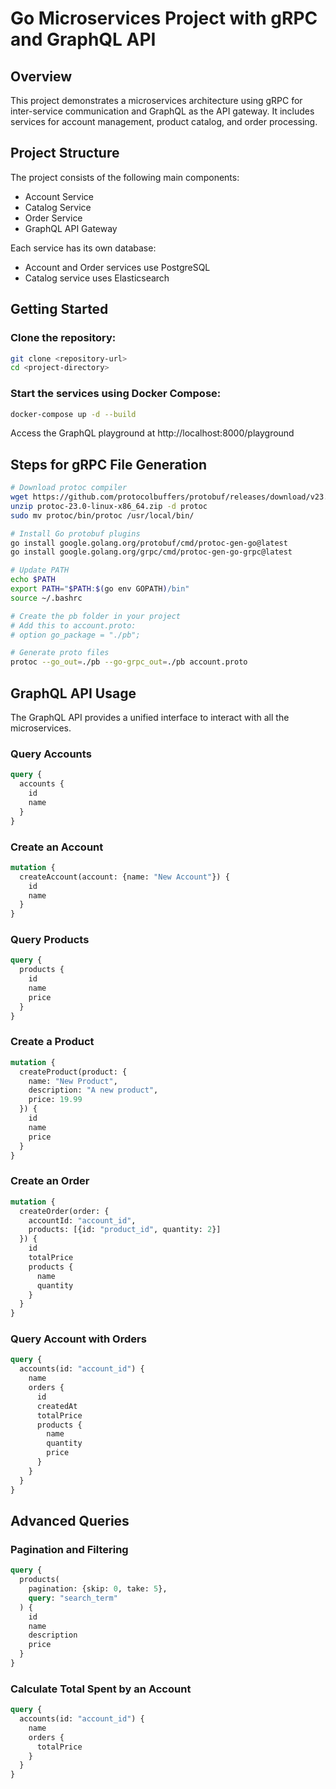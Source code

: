 # Go Microservices Project with gRPC and GraphQL API

## Overview
This project demonstrates a microservices architecture using gRPC for inter-service communication and GraphQL as the API gateway. It includes services for account management, product catalog, and order processing.

## Project Structure
The project consists of the following main components:
- Account Service
- Catalog Service
- Order Service
- GraphQL API Gateway

Each service has its own database:
- Account and Order services use PostgreSQL
- Catalog service uses Elasticsearch

## Getting Started

### Clone the repository:
```bash
git clone <repository-url>
cd <project-directory>
```

### Start the services using Docker Compose:
```bash
docker-compose up -d --build
```

Access the GraphQL playground at http://localhost:8000/playground

## Steps for gRPC File Generation

```bash
# Download protoc compiler
wget https://github.com/protocolbuffers/protobuf/releases/download/v23.0/protoc-23.0-linux-x86_64.zip
unzip protoc-23.0-linux-x86_64.zip -d protoc
sudo mv protoc/bin/protoc /usr/local/bin/

# Install Go protobuf plugins
go install google.golang.org/protobuf/cmd/protoc-gen-go@latest
go install google.golang.org/grpc/cmd/protoc-gen-go-grpc@latest

# Update PATH
echo $PATH
export PATH="$PATH:$(go env GOPATH)/bin"
source ~/.bashrc

# Create the pb folder in your project
# Add this to account.proto:
# option go_package = "./pb";

# Generate proto files
protoc --go_out=./pb --go-grpc_out=./pb account.proto
```

## GraphQL API Usage

The GraphQL API provides a unified interface to interact with all the microservices.

### Query Accounts
```graphql
query {
  accounts {
    id
    name
  }
}
```

### Create an Account
```graphql
mutation {
  createAccount(account: {name: "New Account"}) {
    id
    name
  }
}
```

### Query Products
```graphql
query {
  products {
    id
    name
    price
  }
}
```

### Create a Product
```graphql
mutation {
  createProduct(product: {
    name: "New Product", 
    description: "A new product", 
    price: 19.99
  }) {
    id
    name
    price
  }
}
```

### Create an Order
```graphql
mutation {
  createOrder(order: {
    accountId: "account_id", 
    products: [{id: "product_id", quantity: 2}]
  }) {
    id
    totalPrice
    products {
      name
      quantity
    }
  }
}
```

### Query Account with Orders
```graphql
query {
  accounts(id: "account_id") {
    name
    orders {
      id
      createdAt
      totalPrice
      products {
        name
        quantity
        price
      }
    }
  }
}
```

## Advanced Queries

### Pagination and Filtering
```graphql
query {
  products(
    pagination: {skip: 0, take: 5}, 
    query: "search_term"
  ) {
    id
    name
    description
    price
  }
}
```

### Calculate Total Spent by an Account
```graphql
query {
  accounts(id: "account_id") {
    name
    orders {
      totalPrice
    }
  }
}
```
